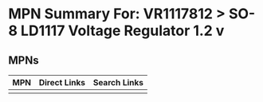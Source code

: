 



# MPN Summary For: VR1117812 > SO-8 LD1117 Voltage Regulator 1.2 v

## MPNs
  

|MPN|Direct Links|Search Links|
| :--- | :--- | :--- |
||||

